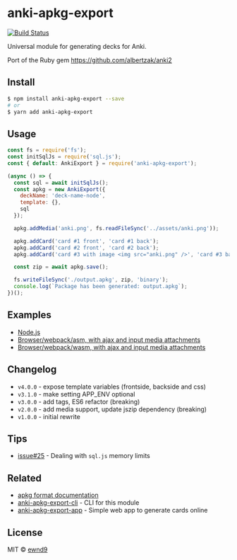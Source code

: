 # anki-apkg-export

[![Build Status](https://travis-ci.org/repeat-space/anki-apkg-export.svg?branch=master)](https://travis-ci.org/repeat-space/anki-apkg-export)

Universal module for generating decks for Anki.

Port of the Ruby gem https://github.com/albertzak/anki2

## Install

```sh
$ npm install anki-apkg-export --save
# or
$ yarn add anki-apkg-export
```

## Usage

```js
const fs = require('fs');
const initSqlJs = require('sql.js');
const { default: AnkiExport } = require('anki-apkg-export');

(async () => {
  const sql = await initSqlJs();
  const apkg = new AnkiExport({
    deckName: 'deck-name-node',
    template: {},
    sql
  });

  apkg.addMedia('anki.png', fs.readFileSync('../assets/anki.png'));

  apkg.addCard('card #1 front', 'card #1 back');
  apkg.addCard('card #2 front', 'card #2 back');
  apkg.addCard('card #3 with image <img src="anki.png" />', 'card #3 back');

  const zip = await apkg.save();

  fs.writeFileSync('./output.apkg', zip, 'binary');
  console.log(`Package has been generated: output.apkg`);
})();
```

## Examples

- [Node.js](examples/server)
- [Browser/webpack/asm, with ajax and input media attachments](examples/browser)
- [Browser/webpack/wasm, with ajax and input media attachments](examples/browser)

## Changelog

- `v4.0.0` - expose template variables (frontside, backside and css)
- `v3.1.0` - make setting APP_ENV optional
- `v3.0.0` - add tags, ES6 refactor (breaking)
- `v2.0.0` - add media support, update jszip dependency (breaking)
- `v1.0.0` - initial rewrite

## Tips

- [issue#25](https://github.com/ewnd9/anki-apkg-export/issues/25) - Dealing with `sql.js` memory limits

## Related

- [apkg format documentation](http://decks.wikia.com/wiki/Anki_APKG_format_documentation)
- [anki-apkg-export-cli](https://github.com/ewnd9/anki-apkg-export-cli) - CLI for this module
- [anki-apkg-export-app](https://github.com/ewnd9/anki-apkg-export-app) - Simple web app to generate cards online

## License

MIT © [ewnd9](http://ewnd9.com)

